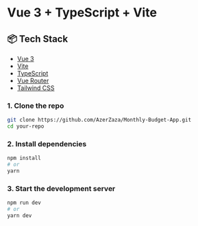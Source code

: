 # Vue 3 + TypeScript + Vite

## 📦 Tech Stack

- [Vue 3](https://vuejs.org/)
- [Vite](https://vitejs.dev/)
- [TypeScript](https://www.typescriptlang.org/)
- [Vue Router](https://router.vuejs.org/)
- [Tailwind CSS](https://tailwindcss.com/)

### 1. Clone the repo

```bash
git clone https://github.com/AzerZaza/Monthly-Budget-App.git
cd your-repo
```

### 2. Install dependencies

```bash
npm install
# or
yarn
```

### 3. Start the development server

```bash
npm run dev
# or
yarn dev
```
